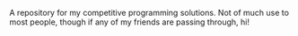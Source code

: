 A repository for my competitive programming solutions. Not of much use to most people, though if any of my friends are passing through, hi!
